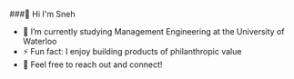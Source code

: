 ###👋 Hi I'm Sneh

- 🔭 I’m currently studying Management Engineering at the University of Waterloo
- ⚡ Fun fact: I enjoy building products of philanthropic value 
- 👯 Feel free to reach out and connect!
